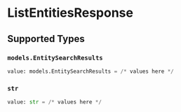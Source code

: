 # ListEntitiesResponse


## Supported Types

### `models.EntitySearchResults`

```python
value: models.EntitySearchResults = /* values here */
```

### `str`

```python
value: str = /* values here */
```

